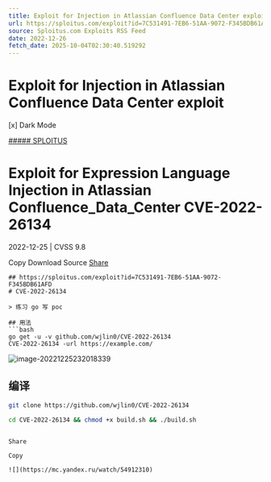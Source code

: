 ```yaml
---
title: Exploit for Injection in Atlassian Confluence Data Center exploit
url: https://sploitus.com/exploit?id=7C531491-7EB6-51AA-9072-F345BDB61AFD&utm_source=rss&utm_medium=rss
source: Sploitus.com Exploits RSS Feed
date: 2022-12-26
fetch_date: 2025-10-04T02:30:40.519292
---
```


# Exploit for Injection in Atlassian Confluence Data Center exploit

[x]
Dark Mode

[##### SPLOITUS](/)

# Exploit for Expression Language Injection in Atlassian Confluence\_Data\_Center CVE-2022-26134

2022-12-25 | CVSS 9.8

Copy
Download
Source
[Share](#share-url)

```
## https://sploitus.com/exploit?id=7C531491-7EB6-51AA-9072-F345BDB61AFD
# CVE-2022-26134

> 练习 go 写 poc

## 用法
```bash
go get -u -v github.com/wjlin0/CVE-2022-26134
CVE-2022-26134 -url https://example.com/
```
![image-20221225232018339](image/01.CVE-2022-26134.assets/image-20221225232018339.png)

## 编译
```bash
git clone https://github.com/wjlin0/CVE-2022-26134

cd CVE-2022-26134 && chmod +x build.sh && ./build.sh
```
```

Share

Copy

![](https://mc.yandex.ru/watch/54912310)